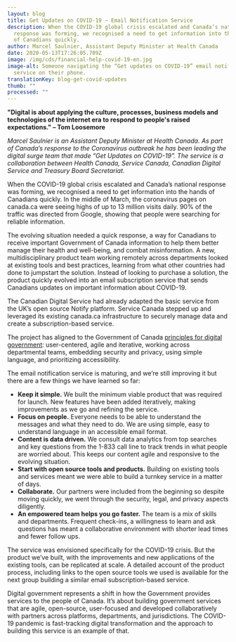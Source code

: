 ```yaml
---
layout: blog
title: Get Updates on COVID-19 – Email Notification Service
description: When the COVID-19 global crisis escalated and Canada’s national
  response was forming, we recognised a need to get information into the hands
  of Canadians quickly.
author: Marcel Saulnier, Assistant Deputy Minister at Health Canada
date: 2020-05-13T17:26:05.709Z
image: /img/cds/financial-help-covid-19-en.jpg
image-alt: Someone navigating the “Get updates on COVID-19” email notification
  service on their phone.
translationKey: blog-get-covid-updates
thumb: ""
processed: ""
---
```

**"Digital is about applying the culture, processes, business models and technologies of the internet era to respond to people's raised expectations." – Tom Loosemore**

*Marcel Saulnier is an Assistant Deputy Minister at Health Canada. As part of Canada’s response to the Coronavirus outbreak he has been leading the digital surge team that made “Get Updates on COVID-19”. The service is a collaboration between Health Canada, Service Canada, Canadian Digital Service and Treasury Board Secretariat.* 

When the COVID-19 global crisis escalated and Canada’s national response was forming, we recognised a need to get information into the hands of Canadians quickly. In the middle of March, the coronavirus pages on canada.ca were seeing highs of up to 13 million visits daily.  90% of the traffic was directed from Google, showing that people were searching for reliable information. 

The evolving situation needed a quick response, a way for Canadians to receive important Government of Canada information to help them better manage their health and well-being, and combat misinformation. A new, multidisciplinary product team working remotely across departments looked at existing tools and best practices, learning from what other countries had done to jumpstart the solution. Instead of looking to purchase a solution, the product quickly evolved into an email subscription service that sends Canadians updates on important information about COVID-19.

The Canadian Digital Service had already adapted the basic service from the UK’s open source Notify platform. Service Canada stepped up and leveraged its existing canada.ca infrastructure to securely manage data and create a subscription-based service.

The project has aligned to the Government of Canada [principles for digital government](https://www.canada.ca/en/government/system/digital-government/government-canada-digital-standards.html): user-centered, agile and iterative, working across departmental teams, embedding security and privacy, using simple language, and prioritizing accessibility.

The email notification service is maturing, and we’re still improving it but there are a few things we have learned so far: 
* **Keep it simple.** We built the minimum viable product that was required for launch. New features have been added iteratively, making improvements as we go and refining the service. 
* **Focus on people.** Everyone needs to be able to understand the messages and what they need to do. We are using simple, easy to understand language in an accessible email format.
* **Content is data driven.** We consult data analytics from top searches and key questions from the 1-833 call line to track trends in what people are worried about. This keeps our content agile and responsive to the evolving situation. 
* **Start with open source tools and products.** Building on existing tools and services meant we were able to build a turnkey service in a matter of days.
* **Collaborate.** Our partners were included from the beginning so despite moving quickly, we went through the security, legal, and privacy aspects diligently. 
* **An empowered team helps you go faster.** The team is a mix of skills and departments. Frequent check-ins, a willingness to learn and ask questions has meant a collaborative environment with shorter lead times and fewer follow ups.

The service was envisioned specifically for the COVID-19 crisis. But the product we’ve built, with the improvements and new applications of the existing tools, can be replicated at scale. A detailed account of the product process, including links to the open source tools we used is available for the next group building a similar email subscription-based service. 

Digital government represents a shift in how the Government provides services to the people of Canada. It’s about building government services that are agile, open-source, user-focused and developed collaboratively with partners across platforms, departments, and jurisdictions. The COVID-19 pandemic is fast-tracking digital transformation and the approach to building
this service is an example of that.
